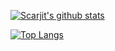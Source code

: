 [![Scarjit's github stats](https://github-readme-stats.vercel.app/api?username=Scarjit&count_private=true&theme=vue&show_icons=true&hide_title=true)](https://github.com/anuraghazra/github-readme-stats)

[![Top Langs](https://github-readme-stats.vercel.app/api/top-langs/?username=Scarjit&layout=compact&count_private=true&theme=vue)](https://github.com/anuraghazra/github-readme-stats)
<!--
**Scarjit/Scarjit** is a ✨ _special_ ✨ repository because its `README.md` (this file) appears on your GitHub profile.
